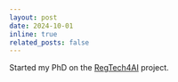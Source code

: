 ```yaml
---
layout: post
date: 2024-10-01
inline: true
related_posts: false
---
```


Started my PhD on the [RegTech4AI](https://regtech4ai.maastrichtlawtech.eu/) project.

